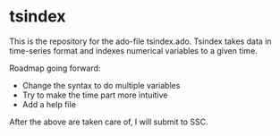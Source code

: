 tsindex
=======

This is the repository for the ado-file tsindex.ado. Tsindex takes data in time-series format and indexes numerical variables to a given time.

Roadmap going forward:

- Change the syntax to do multiple variables
- Try to make the time part more intuitive
- Add a help file

After the above are taken care of, I will submit to SSC.
